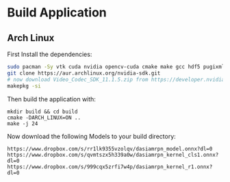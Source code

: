 # Build Application

## Arch Linux

First Install the dependencies:

```bash
sudo pacman -Sy vtk cuda nvidia opencv-cuda cmake make gcc hdf5 pugixml glew openmpi fmt ffmpeg base-devel git unzip
git clone https://aur.archlinux.org/nvidia-sdk.git
# now download Video_Codec_SDK_11.1.5.zip from https://developer.nvidia.com/nvidia-video-codec-sdk/download (registration required) into nvidia-sdk
makepkg -si
```

Then build the application with:

```
mkdir build && cd build
cmake -DARCH_LINUX=ON ..
make -j 24
```

Now download the following Models to your build directory:

```
https://www.dropbox.com/s/rr1lk9355vzolqv/dasiamrpn_model.onnx?dl=0
https://www.dropbox.com/s/qvmtszx5h339a0w/dasiamrpn_kernel_cls1.onnx?dl=0
https://www.dropbox.com/s/999cqx5zrfi7w4p/dasiamrpn_kernel_r1.onnx?dl=0
```
